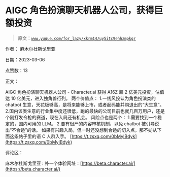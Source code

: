 # AIGC 角色扮演聊天机器人公司，获得巨额投资

> 原文：[`www.yuque.com/for_lazy/xkrm14/uy5itc9ehhzmpkgr`](https://www.yuque.com/for_lazy/xkrm14/uy5itc9ehhzmpkgr)

作者： 麻木尔杜斯戈里亚 

日期：2023-03-06 

点赞数：13 

正文： 

AIGC 角色扮演聊天机器人公司 - Character.ai 获得 A16Z 超 2 亿美元投资，估值达 10 亿美元，进入独角兽行列。 两个价值点： 1.一线风投认为角色扮演类的 chatbot 生意，天花板够高，是将来能够上市，或者起码能并购退出的“大生意”。 2.国内该类生意的行业集中度还很低，跑的最快的公司目前也就几百万用户，还是个刚打发令枪的赛道，现在入局还有机会。 风险点也是两个： 1.需要找到一个稳定的，国内可用的 LLM。 2.要有很严的内容审核机制，以免 chatbot 被引导说出“不合适”的话。 如果有兴趣入局，但一时还没想到合适的切入点，那不妨从下面这条帖子里的语 C 人群入手。 [https://t.zsxq.com/0bMyIBdyk](https://t.zsxq.com/0bMyIBdyk) 

评论区： 

麻木尔杜斯戈里亚 : 补一个体验网址：[https://beta.character.ai/](https://beta.character.ai/) 

